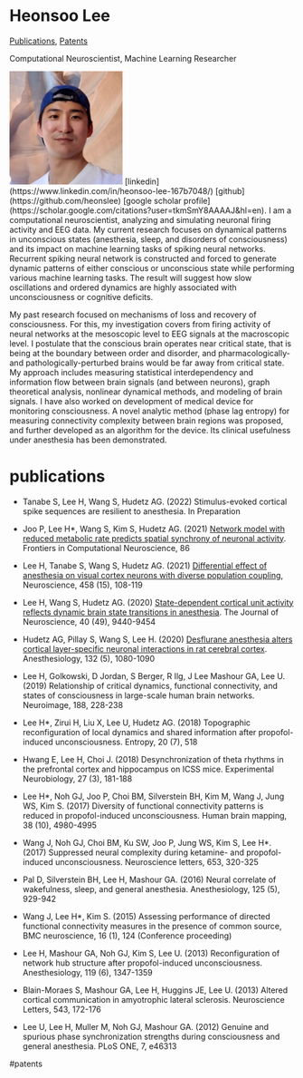 # Heonsoo Lee

[Publications](#publications), [Patents](#patents)



Computational Neuroscientist, Machine Learning Researcher

<img src="hlee-utah2.jpg" alt="Photo" width="200px" />
[linkedin](https://www.linkedin.com/in/heonsoo-lee-167b7048/)
[github](https://github.com/heonslee)
[google scholar profile](https://scholar.google.com/citations?user=tkmSmY8AAAAJ&hl=en).
  I am a computational neuroscientist, analyzing and simulating neuronal firing activity and EEG data. My current research focuses on dynamical patterns in unconscious states (anesthesia, sleep, and disorders of consciousness) and its impact on machine learning tasks of spiking neural networks. Recurrent spiking neural network is constructed and forced to generate dynamic patterns of either conscious or unconscious state while performing various machine learning tasks. The result will suggest how slow oscillations and ordered dynamics are highly associated with unconsciousness or cognitive deficits.

  My past research focused on mechanisms of loss and recovery of consciousness. For this, my investigation covers from firing activity of neural networks at the mesoscopic level to EEG signals at the macroscopic level. I postulate that the conscious brain operates near critical state, that is being at the boundary between order and disorder, and pharmacologically- and pathologically-perturbed brains would be far away from critical state. My approach includes measuring statistical interdependency and information flow between brain signals (and between neurons), graph theoretical analysis, nonlinear dynamical methods, and modeling of brain signals. I have also worked on development of medical device for monitoring consciousness. A novel analytic method (phase lag entropy) for measuring connectivity complexity between brain regions was proposed, and further developed as an algorithm for the device. Its clinical usefulness under anesthesia has been demonstrated. 
  

# publications


- Tanabe S, Lee H, Wang S, Hudetz AG. (2022) Stimulus-evoked cortical spike sequences are resilient to anesthesia. In Preparation

- Joo P, Lee H*, Wang S, Kim S, Hudetz AG. (2021) [Network model with reduced metabolic rate predicts spatial synchrony of neuronal activity](https://doi.org/10.3389/fncom.2021.738362). Frontiers in Computational Neuroscience, 86

- Lee H, Tanabe S, Wang S, Hudetz AG. (2021) [Differential effect of anesthesia on visual cortex neurons with diverse population coupling](https://www.sciencedirect.com/science/article/abs/pii/S0306452220307697?via%3Dihub), Neuroscience, 458 (15), 108-119

- Lee H, Wang S, Hudetz AG. (2020) [State-dependent cortical unit activity reflects dynamic brain state transitions in anesthesia](https://www.jneurosci.org/content/40/49/9440). The Journal of Neuroscience, 40 (49), 9440-9454

- Hudetz AG, Pillay S, Wang S, Lee H. (2020) [Desflurane anesthesia alters cortical layer-specific neuronal interactions in rat cerebral cortex](https://pubs.asahq.org/anesthesiology/article/132/5/1080/109040/Desflurane-Anesthesia-Alters-Cortical-Layer). Anesthesiology, 132 (5), 1080-1090

- Lee H, Golkowski, D Jordan, S Berger, R Ilg, J Lee Mashour GA, Lee U. (2019) Relationship of critical dynamics, functional connectivity, and states of consciousness in large-scale human brain networks. Neuroimage, 188, 228-238

-  Lee H*, Zirui H, Liu X, Lee U, Hudetz AG. (2018) Topographic reconfiguration of local dynamics and shared information after propofol-induced unconsciousness. Entropy, 20 (7), 518

- Hwang E, Lee H, Choi J. (2018) Desynchronization of theta rhythms in the prefrontal cortex and hippocampus on ICSS mice. Experimental Neurobiology, 27 (3), 181-188

- Lee H*, Noh GJ, Joo P, Choi BM, Silverstein BH, Kim M, Wang J, Jung WS, Kim S. (2017) Diversity of functional connectivity patterns is reduced in propofol-induced unconsciousness. Human brain mapping, 38 (10), 4980-4995 

- Wang J, Noh GJ, Choi BM, Ku SW, Joo P, Jung WS, Kim S, Lee H*. (2017) Suppressed neural complexity during ketamine- and propofol-induced unconsciousness. Neuroscience letters, 653, 320-325 
- Pal D, Silverstein BH, Lee H, Mashour GA. (2016) Neural correlate of wakefulness, sleep, and general anesthesia. Anesthesiology, 125 (5), 929-942

- Wang J, Lee H*, Kim S. (2015) Assessing performance of directed functional connectivity measures in the presence of common source, BMC neuroscience, 16 (1), 124 (Conference proceeding)

- Lee H, Mashour GA, Noh GJ, Kim S, Lee U. (2013) Reconfiguration of network hub structure after propofol-induced unconsciousness. Anesthesiology, 119 (6), 1347-1359

- Blain-Moraes S, Mashour GA, Lee H, Huggins JE, Lee U. (2013) Altered cortical communication in amyotrophic lateral sclerosis. Neuroscience Letters, 543, 172-176

- Lee U, Lee H, Muller M, Noh GJ, Mashour GA. (2012) Genuine and spurious phase synchronization strengths during consciousness and general anesthesia. PLoS ONE, 7, e46313



#patents